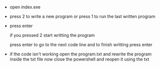 + open index.exe
+ press 2 to write a new program or press 1 to run the last written program
+ press enter

  if you pressed 2 start writting the program

  press enter to go to the next code line and to finish writting press enter
+ if the code isn't working open the program.txt and rewrite the program inside the txt file
  now close the powershell and reopen it using the txt
